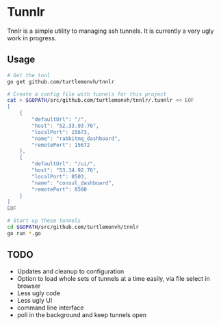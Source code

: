 # Tunnlr

Tnnlr is a simple utility to managing ssh tunnels.  It is currently a very ugly work in progress.

## Usage

```bash
# Get the tool
go get github.com/turtlemonvh/tnnlr

# Create a config file with tunnels for this project
cat > $GOPATH/src/github.com/turtlemonvh/tnnlr/.tunnlr << EOF
[
    {
        "defaultUrl": "/", 
        "host": "52.33.93.76", 
        "localPort": 15673, 
        "name": "rabbitmq_dashboard", 
        "remotePort": 15672
    }, 
    {
        "defaultUrl": "/ui/", 
        "host": "53.34.92.76", 
        "localPort": 8503, 
        "name": "consul_dashboard", 
        "remotePort": 8500
    }
]
EOF

# Start up these tunnels
cd $GOPATH/src/github.com/turtlemonvh/tnnlr
go run *.go

```

## TODO

- Updates and cleanup to configuration
- Option to load whole sets of tunnels at a time easily, via file select in browser
- Less ugly code
- Less ugly UI
- command line interface
- poll in the background and keep tunnels open

